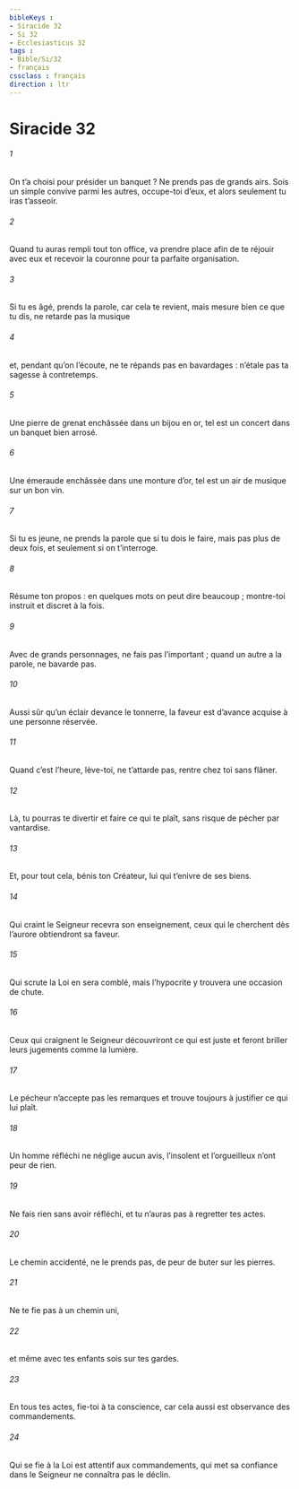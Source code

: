 ```yaml
---
bibleKeys : 
- Siracide 32
- Si 32
- Ecclesiasticus 32
tags : 
- Bible/Si/32
- français
cssclass : français
direction : ltr
---
```


# Siracide 32

###### 1
On t’a choisi pour présider un banquet ?
Ne prends pas de grands airs.
Sois un simple convive parmi les autres,
occupe-toi d’eux, et alors seulement tu iras t’asseoir.
###### 2
Quand tu auras rempli tout ton office, va prendre place
afin de te réjouir avec eux
et recevoir la couronne pour ta parfaite organisation.
###### 3
Si tu es âgé, prends la parole, car cela te revient,
mais mesure bien ce que tu dis, ne retarde pas la musique
###### 4
et, pendant qu’on l’écoute, ne te répands pas en bavardages :
n’étale pas ta sagesse à contretemps.
###### 5
Une pierre de grenat enchâssée dans un bijou en or,
tel est un concert dans un banquet bien arrosé.
###### 6
Une émeraude enchâssée dans une monture d’or,
tel est un air de musique sur un bon vin.
###### 7
Si tu es jeune, ne prends la parole que si tu dois le faire,
mais pas plus de deux fois, et seulement si on t’interroge.
###### 8
Résume ton propos : en quelques mots on peut dire beaucoup ;
montre-toi instruit et discret à la fois.
###### 9
Avec de grands personnages, ne fais pas l’important ;
quand un autre a la parole, ne bavarde pas.
###### 10
Aussi sûr qu’un éclair devance le tonnerre,
la faveur est d’avance acquise à une personne réservée.
###### 11
Quand c’est l’heure, lève-toi, ne t’attarde pas,
rentre chez toi sans flâner.
###### 12
Là, tu pourras te divertir et faire ce qui te plaît,
sans risque de pécher par vantardise.
###### 13
Et, pour tout cela, bénis ton Créateur,
lui qui t’enivre de ses biens.
###### 14
Qui craint le Seigneur recevra son enseignement,
ceux qui le cherchent dès l’aurore obtiendront sa faveur.
###### 15
Qui scrute la Loi en sera comblé,
mais l’hypocrite y trouvera une occasion de chute.
###### 16
Ceux qui craignent le Seigneur découvriront ce qui est juste
et feront briller leurs jugements comme la lumière.
###### 17
Le pécheur n’accepte pas les remarques
et trouve toujours à justifier ce qui lui plaît.
###### 18
Un homme réfléchi ne néglige aucun avis,
l’insolent et l’orgueilleux n’ont peur de rien.
###### 19
Ne fais rien sans avoir réfléchi,
et tu n’auras pas à regretter tes actes.
###### 20
Le chemin accidenté, ne le prends pas,
de peur de buter sur les pierres.
###### 21
Ne te fie pas à un chemin uni,
###### 22
et même avec tes enfants sois sur tes gardes.
###### 23
En tous tes actes, fie-toi à ta conscience,
car cela aussi est observance des commandements.
###### 24
Qui se fie à la Loi est attentif aux commandements,
qui met sa confiance dans le Seigneur ne connaîtra pas le déclin.
